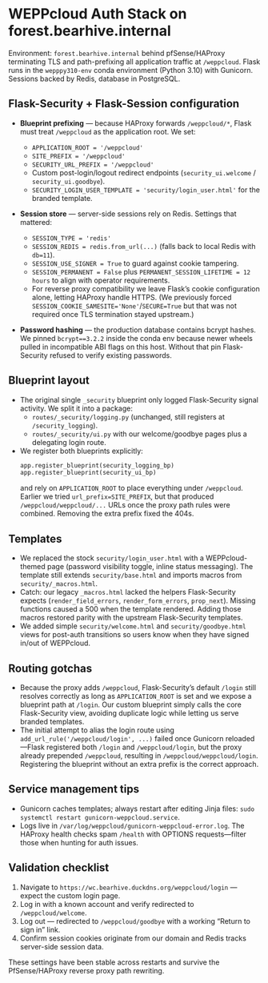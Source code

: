 # WEPPcloud Auth Stack on forest.bearhive.internal

Environment: `forest.bearhive.internal` behind pfSense/HAProxy terminating TLS and path-prefixing all application traffic at `/weppcloud`. Flask runs in the `wepppy310-env` conda environment (Python 3.10) with Gunicorn. Sessions backed by Redis, database in PostgreSQL.

## Flask-Security + Flask-Session configuration

* **Blueprint prefixing** — because HAProxy forwards `/weppcloud/*`, Flask must treat `/weppcloud` as the application root. We set:
  * `APPLICATION_ROOT = '/weppcloud'`
  * `SITE_PREFIX = '/weppcloud'`
  * `SECURITY_URL_PREFIX = '/weppcloud'`
  * Custom post-login/logout redirect endpoints (`security_ui.welcome` / `security_ui.goodbye`).
  * `SECURITY_LOGIN_USER_TEMPLATE = 'security/login_user.html'` for the branded template.

* **Session store** — server-side sessions rely on Redis. Settings that mattered:
  * `SESSION_TYPE = 'redis'`
  * `SESSION_REDIS = redis.from_url(...)` (falls back to local Redis with `db=11`).
  * `SESSION_USE_SIGNER = True` to guard against cookie tampering.
  * `SESSION_PERMANENT = False` plus `PERMANENT_SESSION_LIFETIME = 12 hours` to align with operator requirements.
  * For reverse proxy compatibility we leave Flask’s cookie configuration alone, letting HAProxy handle HTTPS. (We previously forced `SESSION_COOKIE_SAMESITE='None'`/`SECURE=True` but that was not required once TLS termination stayed upstream.)

* **Password hashing** — the production database contains bcrypt hashes. We pinned `bcrypt==3.2.2` inside the conda env because newer wheels pulled in incompatible ABI flags on this host. Without that pin Flask-Security refused to verify existing passwords.

## Blueprint layout

* The original single `_security` blueprint only logged Flask-Security signal activity. We split it into a package:
  * `routes/_security/logging.py` (unchanged, still registers at `/security_logging`).
  * `routes/_security/ui.py` with our welcome/goodbye pages plus a delegating login route.
* We register both blueprints explicitly:
  ```python
  app.register_blueprint(security_logging_bp)
  app.register_blueprint(security_ui_bp)
  ```
  and rely on `APPLICATION_ROOT` to place everything under `/weppcloud`. Earlier we tried `url_prefix=SITE_PREFIX`, but that produced `/weppcloud/weppcloud/...` URLs once the proxy path rules were combined. Removing the extra prefix fixed the 404s.

## Templates

* We replaced the stock `security/login_user.html` with a WEPPcloud-themed page (password visibility toggle, inline status messaging). The template still extends `security/base.html` and imports macros from `security/_macros.html`.
* Catch: our legacy `_macros.html` lacked the helpers Flask-Security expects (`render_field_errors`, `render_form_errors`, `prop_next`). Missing functions caused a 500 when the template rendered. Adding those macros restored parity with the upstream Flask-Security templates.
* We added simple `security/welcome.html` and `security/goodbye.html` views for post-auth transitions so users know when they have signed in/out of WEPPcloud.

## Routing gotchas

* Because the proxy adds `/weppcloud`, Flask-Security’s default `/login` still resolves correctly as long as `APPLICATION_ROOT` is set and we expose a blueprint path at `/login`. Our custom blueprint simply calls the core Flask-Security view, avoiding duplicate logic while letting us serve branded templates.
* The initial attempt to alias the login route using `add_url_rule('/weppcloud/login', ...)` failed once Gunicorn reloaded—Flask registered both `/login` and `/weppcloud/login`, but the proxy already prepended `/weppcloud`, resulting in `/weppcloud/weppcloud/login`. Registering the blueprint without an extra prefix is the correct approach.

## Service management tips

* Gunicorn caches templates; always restart after editing Jinja files: `sudo systemctl restart gunicorn-weppcloud.service`.
* Logs live in `/var/log/weppcloud/gunicorn-weppcloud-error.log`. The HAProxy health checks spam `/health` with OPTIONS requests—filter those when hunting for auth issues.

## Validation checklist

1. Navigate to `https://wc.bearhive.duckdns.org/weppcloud/login` — expect the custom login page.
2. Log in with a known account and verify redirected to `/weppcloud/welcome`.
3. Log out — redirected to `/weppcloud/goodbye` with a working “Return to sign in” link.
4. Confirm session cookies originate from our domain and Redis tracks server-side session data.

These settings have been stable across restarts and survive the PfSense/HAProxy reverse proxy path rewriting. 